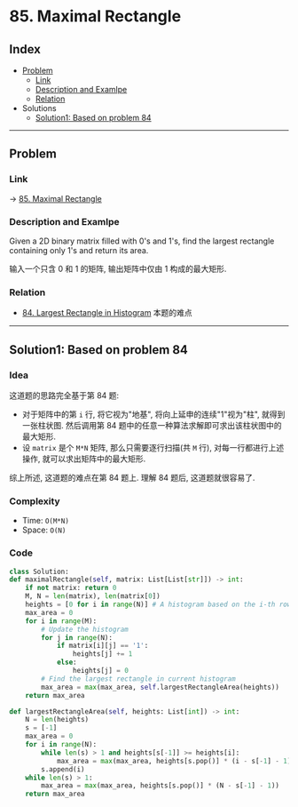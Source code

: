 # 85. Maximal Rectangle

## Index

- [Problem](#problem)
  - [Link](#Link)
  - [Description and Examlpe](#description-and-examlpe)
  - [Relation](#relation)
- Solutions
  - [Solution1: Based on problem 84](#solution1-based-on-problem-84)

----

## Problem

### Link

-> [85. Maximal Rectangle][1]

### Description and Examlpe

Given a 2D binary matrix filled with 0's and 1's, find the largest rectangle containing only 1's and return its area.

输入一个只含 0 和 1 的矩阵, 输出矩阵中仅由 1 构成的最大矩形.

### Relation

- [84. Largest Rectangle in Histogram][2] 本题的难点

----

## Solution1: Based on problem 84

### Idea

这道题的思路完全基于第 84 题:

- 对于矩阵中的第 `i` 行, 将它视为"地基", 将向上延申的连续"1"视为"柱", 就得到一张柱状图. 然后调用第 84 题中的任意一种算法求解即可求出该柱状图中的最大矩形.
- 设 `matrix` 是个 `M*N` 矩阵, 那么只需要逐行扫描(共 `M` 行), 对每一行都进行上述操作, 就可以求出矩阵中的最大矩形.

综上所述, 这道题的难点在第 84 题上. 理解 84 题后, 这道题就很容易了.

### Complexity

- Time: `O(M*N)`
- Space: `O(N)`

### Code

```python
class Solution:
def maximalRectangle(self, matrix: List[List[str]]) -> int:
    if not matrix: return 0
    M, N = len(matrix), len(matrix[0])
    heights = [0 for i in range(N)] # A histogram based on the i-th row
    max_area = 0
    for i in range(M):
        # Update the histogram
        for j in range(N):
            if matrix[i][j] == '1':
                heights[j] += 1
            else:
                heights[j] = 0
        # Find the largest rectangle in current histogram
        max_area = max(max_area, self.largestRectangleArea(heights))
    return max_area

def largestRectangleArea(self, heights: List[int]) -> int:
    N = len(heights)
    s = [-1]
    max_area = 0
    for i in range(N):
        while len(s) > 1 and heights[s[-1]] >= heights[i]:
            max_area = max(max_area, heights[s.pop()] * (i - s[-1] - 1))
        s.append(i)
    while len(s) > 1:
        max_area = max(max_area, heights[s.pop()] * (N - s[-1] - 1))
    return max_area
```

[1]: https://leetcode.com/problems/maximal-rectangle/
[2]: ./84.largest-rectanglein-histogram.md
